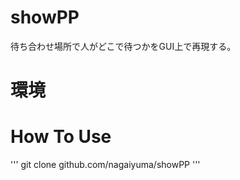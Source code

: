 # showPP
待ち合わせ場所で人がどこで待つかをGUI上で再現する。

# 環境

# How To Use
'''
git clone github.com/nagaiyuma/showPP
'''
